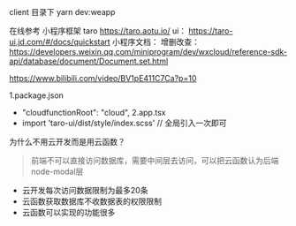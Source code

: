 client 目录下
yarn dev:weapp   

在线参考
小程序框架 taro https://taro.aotu.io/
ui： https://taro-ui.jd.com/#/docs/quickstart
小程序文档：
增删改查：https://developers.weixin.qq.com/miniprogram/dev/wxcloud/reference-sdk-api/database/document/Document.set.html

https://www.bilibili.com/video/BV1pE411C7Ca?p=10


1.package.json
+   "cloudfunctionRoot": "cloud",
2.app.tsx
+   import 'taro-ui/dist/style/index.scss' // 全局引入一次即可

为什么不用云开发而是用云函数？
> 前端不可以直接访问数据库，需要中间层去访问，可以把云函数认为后端node-modal层
- 云开发每次访问数据限制为最多20条
- 云函数获取数据库不收数据表的权限限制
- 云函数可以实现的功能很多